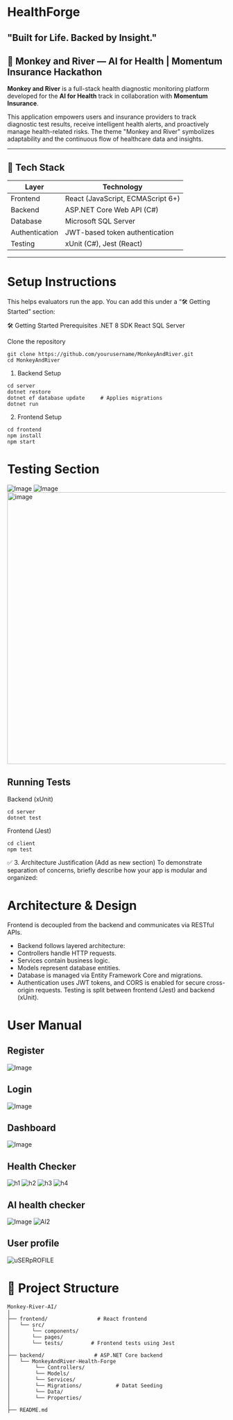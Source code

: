 # HealthForge
## "Built for Life. Backed by Insight."

## 🐒 Monkey and River — AI for Health | Momentum Insurance Hackathon

**Monkey and River** is a full-stack health diagnostic monitoring platform developed for the **AI for Health** track in collaboration with **Momentum Insurance**.

This application empowers users and insurance providers to track diagnostic test results, receive intelligent health alerts, and proactively manage health-related risks. The theme "Monkey and River" symbolizes adaptability and the continuous flow of healthcare data and insights.

---

## 🚀 Tech Stack

| Layer          | Technology                        |
|----------------|-----------------------------------|
| Frontend       | React (JavaScript, ECMAScript 6+) |
| Backend        | ASP.NET Core Web API (C#)         |
| Database       | Microsoft SQL Server              |
| Authentication | JWT-based token authentication    |
| Testing        | xUnit (C#), Jest (React)          |

---

# Setup Instructions
This helps evaluators run the app. You can add this under a “🛠️ Getting Started” section:

🛠️ Getting Started
Prerequisites
.NET  8 SDK
React
SQL Server 

Clone the repository
```
git clone https://github.com/yourusername/MonkeyAndRiver.git
cd MonkeyAndRiver
```
1. Backend Setup
```
cd server
dotnet restore
dotnet ef database update     # Applies migrations
dotnet run
```
2. Frontend Setup
```
cd frontend
npm install
npm start
```
# Testing Section
![Image](https://github.com/user-attachments/assets/ff0cb730-fc4c-43b7-9ead-63bfaa6e4af7)
![Image](https://github.com/user-attachments/assets/825d1377-dd5b-4404-8f02-d82f859f2f77)
<img width="1605" height="627" alt="image" src="https://github.com/user-attachments/assets/3da968f7-c594-4812-ba93-b88b40fc6574" />

## Running Tests
Backend (xUnit)
```
cd server
dotnet test
```
Frontend (Jest)
```
cd client
npm test
```
✅ 3. Architecture Justification (Add as new section)
To demonstrate separation of concerns, briefly describe how your app is modular and organized:

# Architecture & Design
Frontend is decoupled from the backend and communicates via RESTful APIs.

* Backend follows layered architecture:
* Controllers handle HTTP requests.
* Services contain business logic.
* Models represent database entities.
* Database is managed via Entity Framework Core and migrations.
* Authentication uses JWT tokens, and CORS is enabled for secure cross-origin requests.
Testing is split between frontend (Jest) and backend (xUnit).

# User Manual
## Register
![Image](https://github.com/user-attachments/assets/1df87927-88a8-40d2-909b-aeebea40ea02)

## Login
![Image](https://github.com/user-attachments/assets/7cc6d68c-c0f2-47c3-936e-4ff7d379ec8e)

## Dashboard
![Image](https://github.com/user-attachments/assets/3bfe7802-e2f2-416b-9533-11e93c9a5411)

## Health Checker
![h1](https://github.com/user-attachments/assets/aa404234-53eb-463f-869c-d27b7b9845c1)
![h2](https://github.com/user-attachments/assets/c8d52507-4d00-477b-bd9f-28199383f274)
![h3](https://github.com/user-attachments/assets/9de792a7-5395-4fe6-a14b-b5a3716456f6)
![h4](https://github.com/user-attachments/assets/86ac0695-64ef-4b25-975e-8bd8e02f61f9)

## AI health checker
![Image](https://github.com/user-attachments/assets/825d1377-dd5b-4404-8f02-d82f859f2f77)
![AI2](https://github.com/user-attachments/assets/4cd0cc9c-bb5e-47c9-ac7d-a79d7076909a)

## User profile
![uSERpROFILE](https://github.com/user-attachments/assets/71a1569f-21ef-42a6-8d03-870d952dcd8e)



# 📁 Project Structure

```plaintext
Monkey-River-AI/
│
├── frontend/                # React frontend
│   └── src/
│       └── components/
│       └── pages/
│       └── tests/         # Frontend tests using Jest
│
├── backend/                # ASP.NET Core backend
│   └── MonkeyAndRiver-Health-Forge
│        └── Controllers/
│        └── Models/
│        └── Services/
│        └── Migrations/           # Datat Seeding
│        └── Data/
│        └── Properties/                  
│
├── README.md
```
